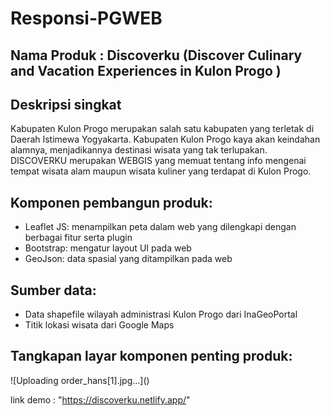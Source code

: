 # Responsi-PGWEB

<h2>Nama Produk : Discoverku (Discover Culinary and Vacation Experiences in Kulon Progo
)</h2>

<h2>Deskripsi singkat</h2>
Kabupaten Kulon Progo merupakan salah satu kabupaten yang terletak di Daerah Istimewa Yogyakarta. Kabupaten Kulon Progo kaya akan
keindahan alamnya, menjadikannya destinasi wisata yang tak
terlupakan. DISCOVERKU merupakan WEBGIS yang memuat tentang info mengenai tempat wisata alam maupun wisata kuliner yang terdapat di Kulon Progo.

<h2>Komponen pembangun produk: </h2>
<ul>
<li>Leaflet JS: menampilkan peta dalam web yang dilengkapi dengan berbagai fitur serta plugin
</li>
<li>Bootstrap: mengatur layout UI pada web</li>
<li>GeoJson: data spasial yang ditampilkan pada web</li>
</ul>

<h2>Sumber data:</h2>
<ul>
<li> Data shapefile wilayah administrasi Kulon Progo dari InaGeoPortal</li>
<li>Titik lokasi wisata dari Google Maps</li>
</ul>

<h2>Tangkapan layar komponen penting produk:</h2>
![Uploading order_hans[1].jpg…]()


link demo : "https://discoverku.netlify.app/"
